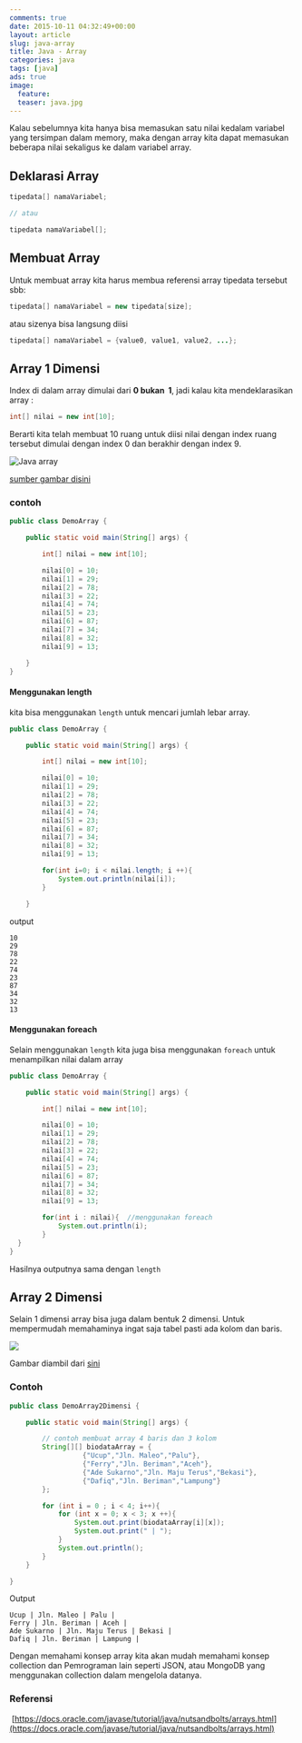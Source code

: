 ```yaml
---
comments: true
date: 2015-10-11 04:32:49+00:00
layout: article
slug: java-array
title: Java - Array
categories: java
tags: [java]
ads: true
image:
  feature:
  teaser: java.jpg
---
```


Kalau sebelumnya kita hanya bisa memasukan satu nilai kedalam variabel yang tersimpan dalam memory, maka dengan array kita dapat memasukan beberapa nilai sekaligus ke dalam variabel array.

## Deklarasi Array

```java
tipedata[] namaVariabel;

// atau

tipedata namaVariabel[];
```

## Membuat Array

Untuk membuat array kita harus membua referensi array tipedata tersebut sbb:

```java
tipedata[] namaVariabel = new tipedata[size];
```
atau sizenya bisa langsung diisi

```java
tipedata[] namaVariabel = {value0, value1, value2, ...};
```

## Array 1 Dimensi

Index di dalam array dimulai dari __0 bukan  1__, jadi kalau kita mendeklarasikan array :

```java
int[] nilai = new int[10];
```

Berarti kita telah membuat 10 ruang untuk diisi nilai dengan index ruang tersebut dimulai dengan index 0 dan berakhir dengan index 9.

![Java array](https://docs.oracle.com/javase/tutorial/figures/java/objects-tenElementArray.gif) 

[sumber gambar disini](https://docs.oracle.com/javase/tutorial/java/nutsandbolts/arrays.html)

### contoh

```java
public class DemoArray {

	public static void main(String[] args) {

		int[] nilai = new int[10];

		nilai[0] = 10;
		nilai[1] = 29;
		nilai[2] = 78;
		nilai[3] = 22;
		nilai[4] = 74;
		nilai[5] = 23;
		nilai[6] = 87;
		nilai[7] = 34;
		nilai[8] = 32;
		nilai[9] = 13;

	}
}
```

#### Menggunakan length

kita bisa menggunakan `length` untuk mencari jumlah lebar array.

```java
public class DemoArray {

	public static void main(String[] args) {

		int[] nilai = new int[10];

		nilai[0] = 10;
		nilai[1] = 29;
		nilai[2] = 78;
		nilai[3] = 22;
		nilai[4] = 74;
		nilai[5] = 23;
		nilai[6] = 87;
		nilai[7] = 34;
		nilai[8] = 32;
		nilai[9] = 13;

		for(int i=0; i < nilai.length; i ++){
			System.out.println(nilai[i]);
		}

	}
```
output

```
10
29
78
22
74
23
87
34
32
13
```

#### Menggunakan foreach

Selain menggunakan `length` kita juga bisa menggunakan `foreach` untuk menampilkan nilai dalam array

```java
public class DemoArray {

	public static void main(String[] args) {

		int[] nilai = new int[10];

		nilai[0] = 10;
		nilai[1] = 29;
		nilai[2] = 78;
		nilai[3] = 22;
		nilai[4] = 74;
		nilai[5] = 23;
		nilai[6] = 87;
		nilai[7] = 34;
		nilai[8] = 32;
		nilai[9] = 13;

		for(int i : nilai){  //menggunakan foreach
			System.out.println(i);
		}
  }
}
```

Hasilnya outputnya sama dengan `length`

## Array 2 Dimensi

Selain 1 dimensi array bisa juga dalam bentuk 2 dimensi. Untuk mempermudah memahaminya ingat saja tabel pasti ada kolom dan baris.

![](http://www.tutorialspoint.com/cprogramming/images/two_dimensional_arrays.jpg)

Gambar diambil dari [sini](http://www.tutorialspoint.com)

### Contoh

```java
public class DemoArray2Dimensi {

	public static void main(String[] args) {

		// contoh membuat array 4 baris dan 3 kolom
		String[][] biodataArray = {
                  {"Ucup","Jln. Maleo","Palu"},
                  {"Ferry","Jln. Beriman","Aceh"},
                  {"Ade Sukarno","Jln. Maju Terus","Bekasi"},
                  {"Dafiq","Jln. Beriman","Lampung"}
		};

		for (int i = 0 ; i < 4; i++){
			for (int x = 0; x < 3; x ++){
				System.out.print(biodataArray[i][x]);
				System.out.print(" | ");
			}
			System.out.println();
		}
	}

}
```

Output

```
Ucup | Jln. Maleo | Palu |
Ferry | Jln. Beriman | Aceh |
Ade Sukarno | Jln. Maju Terus | Bekasi |
Dafiq | Jln. Beriman | Lampung |
```

Dengan memahami konsep array kita akan mudah memahami konsep collection dan Pemrograman lain seperti JSON, atau MongoDB yang menggunakan collection dalam mengelola datanya.

### Referensi
 [https://docs.oracle.com/javase/tutorial/java/nutsandbolts/arrays.html](https://docs.oracle.com/javase/tutorial/java/nutsandbolts/arrays.html)
